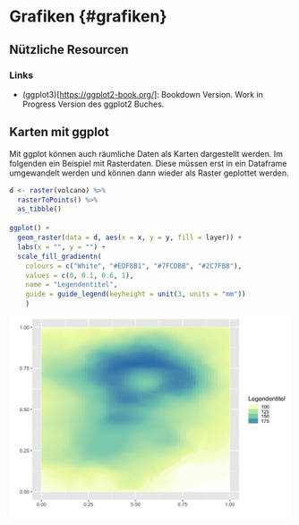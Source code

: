 # Grafiken {#grafiken}



## Nützliche Resourcen

### Links
- (ggplot3)[https://ggplot2-book.org/]: Bookdown Version. Work in Progress Version des ggplot2 Buches.

## Karten mit ggplot

Mit ggplot können auch räumliche Daten als Karten dargestellt werden. Im folgenden ein Beispiel mit Rasterdaten. Diese müssen erst in ein Dataframe umgewandelt werden und können dann wieder als Raster geplottet werden. 


```r
d <- raster(volcano) %>% 
  rasterToPoints() %>% 
  as_tibble()

ggplot() +
  geom_raster(data = d, aes(x = x, y = y, fill = layer)) +
  labs(x = "", y = "") +
  scale_fill_gradientn(
    colours = c("White", "#EDF8B1", "#7FCDBB", "#2C7FB8"),
    values = c(0, 0.1, 0.6, 1),
    name = "Legendentitel",
    guide = guide_legend(keyheight = unit(3, units = "mm"))
    ) 
```

<img src="3_grafiken_files/figure-html/unnamed-chunk-2-1.png" width="672" />

